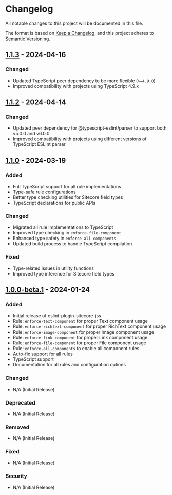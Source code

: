 # Changelog

All notable changes to this project will be documented in this file.

The format is based on [Keep a Changelog](https://keepachangelog.com/en/1.0.0/),
and this project adheres to [Semantic Versioning](https://semver.org/spec/v2.0.0.html).

## [1.1.3] - 2024-04-16

### Changed

- Updated TypeScript peer dependency to be more flexible (`>=4.9.0`)
- Improved compatibility with projects using TypeScript 4.9.x

## [1.1.2] - 2024-04-14

### Changed

- Updated peer dependency for @typescript-eslint/parser to support both v5.0.0 and v6.0.0
- Improved compatibility with projects using different versions of TypeScript ESLint parser

## [1.1.0] - 2024-03-19

### Added

- Full TypeScript support for all rule implementations
- Type-safe rule configurations
- Better type checking utilities for Sitecore field types
- TypeScript declarations for public APIs

### Changed

- Migrated all rule implementations to TypeScript
- Improved type checking in `enforce-file-component`
- Enhanced type safety in `enforce-all-components`
- Updated build process to handle TypeScript compilation

### Fixed

- Type-related issues in utility functions
- Improved type inference for Sitecore field types

## [1.0.0-beta.1] - 2024-01-24

### Added

- Initial release of eslint-plugin-sitecore-jss
- Rule: `enforce-text-component` for proper Text component usage
- Rule: `enforce-richtext-component` for proper RichText component usage
- Rule: `enforce-image-component` for proper Image component usage
- Rule: `enforce-link-component` for proper Link component usage
- Rule: `enforce-file-component` for proper File component usage
- Rule: `enforce-all-components` to enable all component rules
- Auto-fix support for all rules
- TypeScript support
- Documentation for all rules and configuration options

### Changed

- N/A (Initial Release)

### Deprecated

- N/A (Initial Release)

### Removed

- N/A (Initial Release)

### Fixed

- N/A (Initial Release)

### Security

- N/A (Initial Release)

[1.1.3]: https://github.com/rikaweb/eslint-plugin-sitecore-jss/compare/v1.1.2...v1.1.3
[1.1.2]: https://github.com/rikaweb/eslint-plugin-sitecore-jss/compare/v1.1.0...v1.1.2
[1.1.0]: https://github.com/rikaweb/eslint-plugin-sitecore-jss/compare/v1.0.0-beta.1...v1.1.0
[1.0.0-beta.1]: https://github.com/rikaweb/eslint-plugin-sitecore-jss/releases/tag/v1.0.0-beta.1
